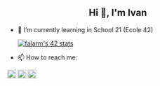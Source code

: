 <h2 align="center">Hi 👋, I'm Ivan</h2>

<!--
**Fuse23/Fuse23** is a ✨ _special_ ✨ repository because its `README.md` (this file) appears on your GitHub profile.

Here are some ideas to get you started:

- 🔭 I’m currently working on ...
- 🌱 I’m currently learning ...
- 👯 I’m looking to collaborate on ...
- 🤔 I’m looking for help with ...
- 💬 Ask me about ...
- 📫 How to reach me: ...
- 😄 Pronouns: ...
- ⚡ Fun fact: ...
-->
- 🌱 I’m currently learning in School 21 (Ecole 42)

  [![falarm's 42 stats](https://badge42.vercel.app/api/v2/cl23rylyn001609lbgc4t4lzn/stats?cursusId=21&coalitionId=103)](https://github.com/JaeSeoKim/badge42)
  
- 📫 How to reach me:
<a href="https://t.me/Fuse23i">
  <img align="left" alt="Eric's Telegram" width="20px" src="https://cdn.jsdelivr.net/npm/simple-icons@v3/icons/telegram.svg" />
</a>
<a href="https://www.linkedin.com/in/Fuse23">
  <img align="left" alt="Eric's Linkdein" width="20px" src="https://cdn.jsdelivr.net/npm/simple-icons@v3/icons/linkedin.svg" />
</a>
<a href="mailto:ivan.brysyakin@gmail.com">
<img align="left" alt="Gmail" width="20px" src="https://cdn.jsdelivr.net/npm/simple-icons@3.13.0/icons/gmail.svg" />
</a>

